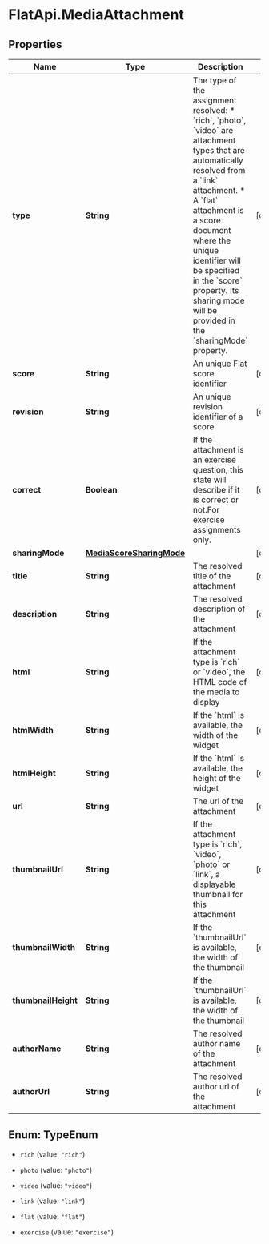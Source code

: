 # FlatApi.MediaAttachment

## Properties
Name | Type | Description | Notes
------------ | ------------- | ------------- | -------------
**type** | **String** | The type of the assignment resolved: * &#x60;rich&#x60;, &#x60;photo&#x60;, &#x60;video&#x60; are attachment types that are automatically resolved from a &#x60;link&#x60; attachment. * A &#x60;flat&#x60; attachment is a score document where the unique identifier will be specified in the &#x60;score&#x60; property. Its sharing mode will be provided in the &#x60;sharingMode&#x60; property.  | [optional] 
**score** | **String** | An unique Flat score identifier | [optional] 
**revision** | **String** | An unique revision identifier of a score | [optional] 
**correct** | **Boolean** | If the attachment is an exercise question, this state will describe if it is correct or not.For exercise assignments only. | [optional] 
**sharingMode** | [**MediaScoreSharingMode**](MediaScoreSharingMode.md) |  | [optional] 
**title** | **String** | The resolved title of the attachment | [optional] 
**description** | **String** | The resolved description of the attachment | [optional] 
**html** | **String** | If the attachment type is &#x60;rich&#x60; or &#x60;video&#x60;, the HTML code of the media to display  | [optional] 
**htmlWidth** | **String** | If the &#x60;html&#x60; is available, the width of the widget | [optional] 
**htmlHeight** | **String** | If the &#x60;html&#x60; is available, the height of the widget | [optional] 
**url** | **String** | The url of the attachment | [optional] 
**thumbnailUrl** | **String** | If the attachment type is &#x60;rich&#x60;, &#x60;video&#x60;, &#x60;photo&#x60; or &#x60;link&#x60;, a displayable thumbnail for this attachment  | [optional] 
**thumbnailWidth** | **String** | If the &#x60;thumbnailUrl&#x60; is available, the width of the thumbnail  | [optional] 
**thumbnailHeight** | **String** | If the &#x60;thumbnailUrl&#x60; is available, the width of the thumbnail  | [optional] 
**authorName** | **String** | The resolved author name of the attachment | [optional] 
**authorUrl** | **String** | The resolved author url of the attachment | [optional] 


<a name="TypeEnum"></a>
## Enum: TypeEnum


* `rich` (value: `"rich"`)

* `photo` (value: `"photo"`)

* `video` (value: `"video"`)

* `link` (value: `"link"`)

* `flat` (value: `"flat"`)

* `exercise` (value: `"exercise"`)




